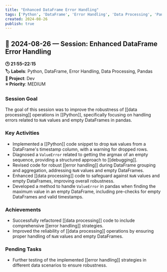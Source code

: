 ```yaml
---
title: "Enhanced DataFrame Error Handling"
tags: ['Python', 'DataFrame', 'Error Handling', 'Data Processing', 'Pandas']
created: 2024-08-26
publish: true
---
```


## 📅 2024-08-26 — Session: Enhanced DataFrame Error Handling

**🕒 21:55–22:15**  
**🏷️ Labels**: Python, DataFrame, Error Handling, Data Processing, Pandas  
**📂 Project**: Dev  
**⭐ Priority**: MEDIUM  


### Session Goal
The goal of this session was to improve the robustness of [[data processing]] operations in [[Python]], specifically focusing on handling errors related to `NaN` values and empty DataFrames in pandas.

### Key Activities
- Implemented a [[Python]] code snippet to drop `NaN` values from a DataFrame's timestamp column, with a warning for dropped rows.
- Diagnosed a `ValueError` related to getting the argmax of an empty sequence, providing a structured approach to [[debugging]].
- Revised code for robust [[error handling]] during DataFrame grouping and aggregation, addressing `NaN` values and empty DataFrames.
- Enhanced [[data processing]] code to safeguard against `NaN` values and empty DataFrames, improving overall robustness.
- Developed a method to handle `ValueError` in pandas when finding the maximum value in an empty DataFrame, including pre-checks for empty DataFrames and valid timestamps.

### Achievements
- Successfully refactored [[data processing]] code to include comprehensive [[error handling]] strategies.
- Improved the reliability of [[data processing]] operations by ensuring proper handling of `NaN` values and empty DataFrames.

### Pending Tasks
- Further testing of the implemented [[error handling]] strategies in different data scenarios to ensure robustness.

